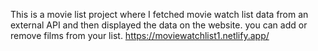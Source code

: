 This is a movie list project where I fetched movie watch list data from an external API and then displayed the data on the website. you can add or remove films from your list.                                                                                       https://moviewatchlist1.netlify.app/      
 

